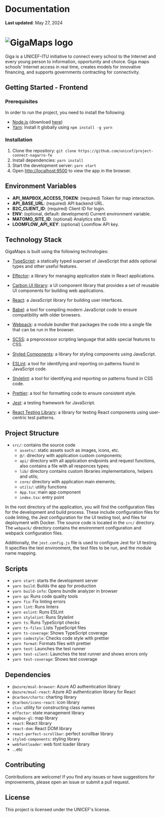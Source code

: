 # Documentation
**Last updated**: May 27, 2024
# ![GigaMaps logo](https://maps.giga.global/assets/giga-logo.bdd54d.png)
Giga is a UNICEF-ITU initiative to connect every school to the Internet and every young person to information, opportunity and choice. 
Giga maps schools’ Internet access in real time, creates models for innovative financing, and supports governments contracting for connectivity. 

## Getting Started - Frontend


### Prerequisites

In order to run the project, you need to install the following:

- [Node.js](https://nodejs.org) (download [here](https://nodejs.org/en/download/))
- [Yarn](https://yarnpkg.com): Install it globally using `npm install -g yarn`


### Installation
1. Clone the repository: `git clone https://github.com/unicef/project-connect-nagarro-fe`
2. Install dependencies: `yarn install`
3. Start the development server: `yarn start`
4. Open [http://localhost:9500](http://localhost:9500) to view the app in the browser.


## Environment Variables

- **API_MAPBOX_ACCESS_TOKEN**: (required) Token for map interaction.
- **API_BASE_URL**: (required) API backend URL.
- **B2C_CLIENT_ID**: (required) Client ID for login.
- **ENV**: (optional, default: development) Current environment variable.
- **MATOMO_SITE_ID**: (optional) Analytics site ID.
- **LOOMFLOW_API_KEY**: (optional) Loomflow API key.

## Technology Stack

GigaMaps is built using the following technologies:

- [TypeScript](https://www.typescriptlang.org/): a statically typed superset of JavaScript that adds optional types and other useful features.

- [Effector](https://effector.dev/): a library for managing application state in React applications.

- [Carbon UI library](https://www.carbondesignsystem.com/): a UI component library that provides a set of reusable UI components for building web applications.

- [React](https://reactjs.org/): a JavaScript library for building user interfaces.

- [Babel](https://babeljs.io/): a tool for compiling modern JavaScript code to ensure compatibility with older browsers.

- [Webpack](https://webpack.js.org/): a module bundler that packages the code into a single file that can be run in the browser.

- [SCSS](https://sass-lang.com/): a preprocessor scripting language that adds special features to CSS.

- [Styled Components](https://styled-components.com/): a library for styling components using JavaScript.

- [ESLint](https://eslint.org/): a tool for identifying and reporting on patterns found in JavaScript code.

- [Stylelint](https://stylelint.io/): a tool for identifying and reporting on patterns found in CSS code.

- [Prettier](https://prettier.io/): a tool for formatting code to ensure consistent style.

- [Jest](https://jestjs.io/): a testing framework for JavaScript.

- [React Testing Library](https://testing-library.com/docs/react-testing-library/intro/): a library for testing React components using user-centric test patterns.

## Project Structure

- `src/`: contains the source code
  - `assets/`: static assets such as images, icons, etc.
  - `@/`:  directory with application custom components;
  - `api/` directory with all application endpoints and request functions, also contains a file with all responces types;  
  - `lib/` directory contains custom libraries implementations, helpers and utils;  
  - `core/` directory with application main elements;
  - `utils/`: utility functions
  - `App.tsx`: main app component
  - `index.tsx`: entry point

In the root directory of the application, you will find the configuration files for the development and build process. These include configuration files for code linting, the Jest configuration for the UI testing tool, and files for deployment with Docker. The source code is located in the `src/` directory. The `webpack/` directory contains the environment configuration and webpack configuration files. 

Additionally, the `jest.config.js` file is used to configure Jest for UI testing. It specifies the test environment, the test files to be run, and the module name mapping.


## Scripts

- `yarn start`: starts the development server
- `yarn build`: Builds the app for production
- `yarn build-info`: Opens bundle analyzer in browser
- `yarn qa`: Runs code quality tools
- `yarn fix`: Fix linting errors
- `yarn lint`: Runs linters
- `yarn eslint`: Runs ESLint
- `yarn stylelint`: Runs Stylelint
- `yarn ts`: Runs TypeScript checks
- `yarn ts-files`: Lists TypeScript files
- `yarn ts-coverage`: Shows TypeScript coverage
- `yarn codestyle`: Checks code style with prettier
- `yarn format`: Formats files with prettier
- `yarn test`: Launches the test runner
- `yarn test-silent`: Launches the test runner and shows errors only
- `yarn test-coverage`: Shows test coverage

## Dependencies

- `@azure/msal-browser`: Azure AD authentication library
- `@azure/msal-react`: Azure AD authentication library for React
- `@carbon/charts`: charting library
- `@carbon/icons-react`: icon library
- `clsx`: utility for constructing class names
- `effector`: state management library
- `mapbox-gl`: map library
- `react`: React library
- `react-dom`: React DOM library
- `react-perfect-scrollbar`: perfect scrollbar library
- `styled-components`: styling library
- `webfontloader`: web font loader library
- ...etc

## Contributing

Contributions are welcome! If you find any issues or have suggestions for improvements, please open an issue or submit a pull request.

## License

This project is licensed under the UNICEF's license.

